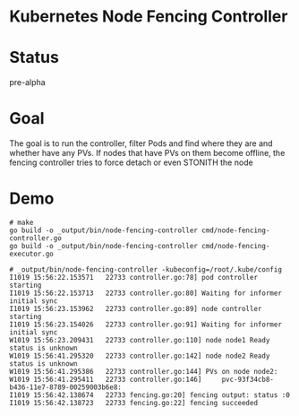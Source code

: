 # Kubernetes Node Fencing Controller

# Status
pre-alpha

# Goal
The goal is to run the controller, filter Pods and find where they are and whether have any PVs. 
If nodes that have PVs on them become offline, the fencing controller tries to force detach or even STONITH the node

# Demo

```console
# make
go build -o _output/bin/node-fencing-controller cmd/node-fencing-controller.go
go build -o _output/bin/node-fencing-controller cmd/node-fencing-executor.go

# _output/bin/node-fencing-controller -kubeconfig=/root/.kube/config 
I1019 15:56:22.153571   22733 controller.go:78] pod controller starting
I1019 15:56:22.153713   22733 controller.go:80] Waiting for informer initial sync
I1019 15:56:23.153962   22733 controller.go:89] node controller starting
I1019 15:56:23.154026   22733 controller.go:91] Waiting for informer initial sync
W1019 15:56:23.209431   22733 controller.go:110] node node1 Ready status is unknown
W1019 15:56:41.295320   22733 controller.go:142] node node2 Ready status is unknown
W1019 15:56:41.295386   22733 controller.go:144] PVs on node node2:
W1019 15:56:41.295411   22733 controller.go:146]     pvc-93f34cb8-b436-11e7-8789-00259003b6e8:
I1019 15:56:42.138674   22733 fencing.go:20] fencing output: status :0
I1019 15:56:42.138723   22733 fencing.go:22] fencing succeeded

```
